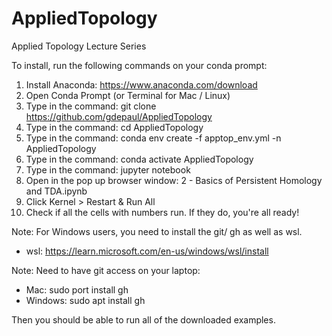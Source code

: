 # AppliedTopology
Applied Topology Lecture Series

To install, run the following commands on your conda prompt:

1. Install Anaconda: https://www.anaconda.com/download
2. Open Conda Prompt (or Terminal for Mac / Linux) 
3. Type in the command: git clone https://github.com/gdepaul/AppliedTopology
4. Type in the command: cd AppliedTopology
5. Type in the command: conda env create -f apptop_env.yml -n AppliedTopology
6. Type in the command: conda activate AppliedTopology
7. Type in the command: jupyter notebook
8. Open in the pop up browser window: 2 - Basics of Persistent Homology and TDA.ipynb 
9. Click Kernel > Restart & Run All 
10. Check if all the cells with numbers run. If they do, you're all ready!

Note: For Windows users, you need to install the git/ gh as well as wsl. 
- wsl: https://learn.microsoft.com/en-us/windows/wsl/install

Note: Need to have git access on your laptop: 
- Mac: sudo port install gh
- Windows: sudo apt install gh

Then you should be able to run all of the downloaded examples.
